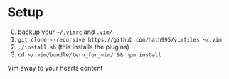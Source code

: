 # Setup



0. backup your `~/.vimrc` and `.vim/` 
1. `git clone --recursive https://github.com/hath995/vimfiles ~/.vim`
2. `./install.sh` (this installs the plugins)
3. `cd ~/.vim/bundle/tern_for_vim/ && npm install`

Vim away to your hearts content

